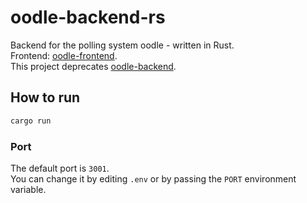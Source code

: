 # oodle-backend-rs
Backend for the polling system oodle - written in Rust.  
Frontend: [oodle-frontend](https://github.com/meipp/oodle-frontend).  
This project deprecates [oodle-backend](https://github.com/meipp/oodle-backend).  

## How to run
```bash
cargo run
```

### Port
The default port is `3001`.  
You can change it by editing `.env` or by passing the `PORT` environment variable.  
